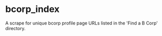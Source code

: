 # bcorp_index

A scrape for unique bcorp profile page URLs listed in the 'Find a B Corp' directory. 
